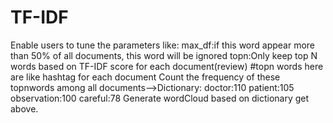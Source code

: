 # TF-IDF
Enable users to tune the parameters like: 
  max_df:if this word appear more than 50% of all documents, this word will be ignored
  topn:Only keep top N words based on TF-IDF score for each document(review)
  #topn words here are like hashtag for each document
Count the frequency of these topnwords among all documents-->Dictionary:
  doctor:110
  patient:105
  observation:100
  careful:78
Generate wordCloud based on dictionary get above.
